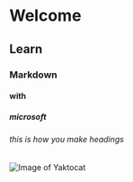 # Welcome
## Learn
### Markdown
#### with
##### microsoft
###### this is how you make headings

![Image of Yaktocat](https://octodex.github.com/images/yaktocat.png)
